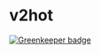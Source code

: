 # v2hot

[![Greenkeeper badge](https://badges.greenkeeper.io/xcatliu/v2hot.trash.svg)](https://greenkeeper.io/)

